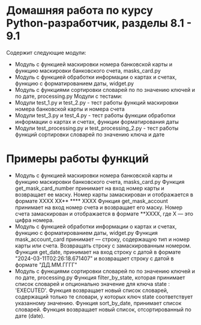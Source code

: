 # Домашняя работа по курсу Python-разработчик, разделы 8.1 - 9.1
Содержит следующие модули:
* Модуль с функцией маскировки номера банковской карты и функцию маскировки банковского счета, masks_card.py
* Модуль с функцией обработки информации о картах и счетах, функцию с форматированием даты, widget.py
* Модуль с функциями сортировки словарей по по значению ключей и по дате, processing.py
Модули с тестами:
* Модули test_1.py и test_2.py - тест работы функций маскировки номера банковской карты и номера счета
* Модули test_3.py и test_4.py - тест работы функции обработки информации о картах и счетах, функции форматирования даты
* Модули test_processing.py и test_processing_2.py - тест работы функций сортировки словарей по значению ключа и дате
# Примеры работы функций
* Модуль с функцией маскировки номера банковской карты и функцию маскировки банковского счета, masks_card.py
Функция get_mask_card_number принимает на вход номер карты и возвращает ее маску. Номер карты замаскирован и отображается в формате XXXX XX** **** XXXX
Функция get_mask_account принимает на вход номер счета и возвращает его маску. Номер счета замаскирован и отображается в формате **XXXX, где X  — это цифра номера.
* Модуль с функцией обработки информации о картах и счетах, функцию с форматированием даты, widget.py
Функция mask_account_card принимает  — строку, содержащую тип и номер карты или счета. Возвращать строку с замаскированным номером.
Функция get_date, принимает на вход строку с датой в формате "2024-03-11T02:26:18.671407" и возвращает строку с датой в формате "ДД.ММ.ГГГГ"
* Модуль с функциями сортировки словарей по по значению ключей и по дате, processing.py
Функция filter_by_state, которая принимает список словарей и опционально значение для ключа state : 'EXECUTED'. Функция возвращает новый список словарей, содержащий только те словари, у которых ключ state соответствует указанному значению.
Функция sort_by_date, принимает список словарей. Функция возвращает новый список, отсортированный по дате (date).


